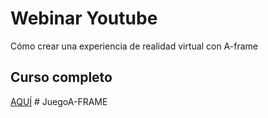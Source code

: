 # Webinar Youtube


Cómo crear una experiencia de realidad virtual con A-frame



## Curso completo
[AQUÍ](https://www.youtube.com/watch?v=LrcF31StZBM&ab_channel=GarajedeIdeas)
#   J u e g o A - F R A M E  
 